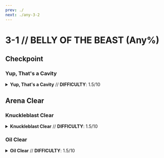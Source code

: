 ```yaml
---
prev: ./
next: ./any-3-2
---
```


# 3-1 // BELLY OF THE BEAST (Any%)

## Checkpoint

<div class="hidden-header">

### Yup, That's a Cavity

</div>

<details class="easy">
    <summary>
        <b>Yup, That's a Cavity</b> // <b>DIFFICULTY</b>: 1.5/10
    </summary>
    <p>
     Start by performing a <a href="/speedrun-tech#slam-store">Slam Store</a> in the red room hallway and sliding. When you land, turn to look at the spot shown and slide to clip out of bounds, slam, then <a href="/speedrun-tech#flick-ub">Flick UB</a> slightly to the left of the checkpoint to go around geometry. 
     <p>
      </p>
     Collect the checkpoint from beneath the door or it will be closed when you checkpoint. If this happens dash backwards and checkpoint again to fix it.
     <video width="735" height="auto" loop controls muted>
        <source src="https://i.imgur.com/jJDimI1.mp4" type="video/mp4">
    </video>
    </p>
</details>

## Arena Clear

<div class="hidden-header">

### Knuckleblast Clear

</div>

<details class="easy">
    <summary>
        <b>Knuckleblast Clear</b> // <b>DIFFICULTY</b>: 1.5/10
    </summary>
    <p>
     <a href="/speedrun-tech#dash-jump">Dash Jump</a>, delay the jump input slighlty if you are getting caught on the door. Turn around when you land and kill the center drone with the slab revolver while using a knuckleblaster shockwave to clear the filth. Perform two <a href="/speedrun-tech#split-coins">Splitcoins</a> to kill the remaining drones. 
     <p>
      </p>
      Place a magnet in the center of the platform and fire a few saws before dropping down. Use a <a href="/speedrun-tech#nuke">Nuke</a> to perform a <a href="/speedrun-tech#mindflayer-instas">Mindflayer Insta</a> and clear out the schisms. Then <a href="/speedrun-tech#s-r-s-combo">SRS Combo</a> the mindflayer to ensure it dies. 
      <p>
      </p>
      Use a <a href="/speedrun-tech#split-coins">Splitcoin</a> and a ricoshot to kill the soldiers. 
      <p>
      </p>
      <a href="/speedrun-tech#ce-boost-exit">CE Boost Exit</a>
      <video width="735" height="auto" loop controls muted>
        <source src="https://i.imgur.com/VjBLFeL.mp4" type="video/mp4">
    </video>
      <p>
      </p> 
    </p>
</details>

<div class="hidden-header">

### Oil Clear

</div>

<details class="easy">
    <summary>
        <b>Oil Clear</b> // <b>DIFFICULTY</b>: 1.5/10
    </summary>
    <p>
     to be added
    </p>
</details>
